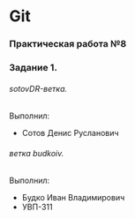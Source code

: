 # Git
### Практическая работа №8
### Задание 1.
###### sotovDR-ветка.
Выполнил:

* Сотов Денис Русланович
###### ветка budkoiv.

Выполнил:
* Будко Иван Владимирович
* УВП-311